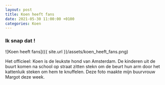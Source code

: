 ```yaml
---
layout: post
title: Koen heeft fans
date: 2021-05-30 11:00:00 +0100
categories: Koen
---
```


### Ik snap dat !

![Koen heeft fans]({{ site.url }}/assets/koen_heeft_fans.png)

Het officieel: Koen is de leukste hond van Amsterdam. De kinderen uit de buurt komen na school op straat zitten stekn om de beurt hun arm door het kattenluik steken om hem te knuffelen. Deze foto maakte mijn buurvrouw Margot deze week.